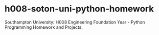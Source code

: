 h008-soton-uni-python-homework
==============================

Southampton University: H008 Engineering Foundation Year - Python Programming Homework and Projects.
